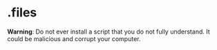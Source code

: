 # .files
**Warning**: Do not ever install a script that you do not fully understand. It could be malicious and corrupt your computer.
